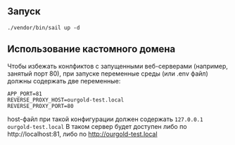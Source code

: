 ## Запуск
`./vendor/bin/sail up -d`

## Использование кастомного домена
Чтобы избежать конлфиктов с запущенными веб-серверами (например, занятый порт 80), при запуске переменные среды (или .env файл) должны содержать две переменные:
```
APP_PORT=81
REVERSE_PROXY_HOST=ourgold-test.local
REVERSE_PROXY_PORT=80
```
host-файл при такой конфигурации должен содержать `127.0.0.1 ourgold-test.local`
В таком сервер будет доступен либо по http://localhost:81, либо по http://ourgold-test.local

